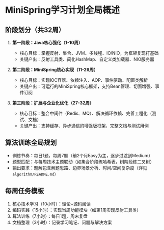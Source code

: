 # MiniSpring学习计划全局概述

## 阶段划分（共32周）
1. **第一阶段：Java核心强化（1-10周）**
   - 核心目标：掌握反射、集合、JVM、多线程、IO/NIO，为框架复现打基础
   - 关键产出：反射工具类、简化HashMap、自定义类加载器、NIO服务器

2. **第二阶段：MiniSpring核心实现（11-26周）**
   - 核心目标：实现IOC容器、依赖注入、AOP、事件驱动、配置类解析
   - 关键产出：可运行的MiniSpring核心框架，支持Bean管理、切面增强、事件订阅

3. **第三阶段：扩展与企业化优化（27-32周）**
   - 核心目标：整合中间件（Redis、MQ）、解决循环依赖、完善工程化（测试、文档）
   - 关键产出：支持缓存、异步通信的增强版框架，完整文档与测试用例

## 算法训练全局规划
- 训练节奏：每日1题，每周7题（前2个月Easy为主，逐步过渡到Medium）
- 题型匹配：与每周技术主题联动（如集合阶段练哈希表，树阶段练二叉树）
- 输出要求：题解包含解题思路、边界场景分析、时间/空间复杂度（详见`algorithm/README.md`）

## 每周任务模板
1. 核心技术学习（10小时）：理论+源码阅读
2. 编码实践（15小时）：实现当周功能模块（如第1周实现反射工具类）
3. 算法训练（7小时）：每日1题，周末复盘
4. 文档整理（3小时）：记录学习笔记、问题与解决方案